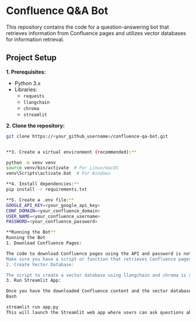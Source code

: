 # Confluence Q&A Bot

This repository contains the code for a question-answering bot that retrieves information from Confluence pages and utilizes vector databases for information retrieval.

## Project Setup

**1. Prerequisites:**

* Python 3.x
* Libraries:
    * `requests`
    * `llangchain`
    * `chroma`
    * `streamlit`

**2. Clone the repository:**

```bash
git clone https://<your_github_username>/confluence-qa-bot.git


**3. Create a virtual environment (recommended):**

python -m venv venv
source venv/bin/activate  # For Linux/macOS
venv\Scripts\activate.bat  # For Windows

**4. Install dependencies:**
pip install -r requirements.txt

**5. Create a .env file:**
GOOGLE_API_KEY=<your_google_api_key>
CONF_DOMAIN=<your_confluence_domain>
USER_NAME=<your_confluence_username>
PASSWORD=<your_confluence_password>

**Running the Bot**
Running the Bot
1. Download Confluence Pages:

The code to download Confluence pages using the API and password is not provided in this README for security reasons. It's recommended to implement a secure mechanism for authentication and avoid storing passwords in plain text.
Make sure you have a script or function that retrieves Confluence pages based on the provided variables and stores the content in a suitable format (e.g., JSON).
2. Create Vector Database:

The script to create a vector database using llangchain and chroma is also not included. You'll need to develop code that processes the downloaded Confluence content and builds the vector database using these libraries.
3. Run Streamlit App:

Once you have the downloaded Confluence content and the vector database, navigate to the project directory in your terminal and run the following command:
Bash

streamlit run app.py
This will launch the Streamlit web app where users can ask questions about the Confluence content.





